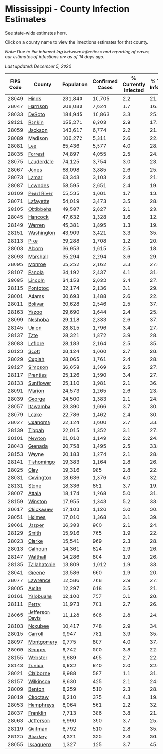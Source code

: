 # Mississippi - County Infection Estimates

See state-wide estimates [here](/infections/us-ms).

Click on a county name to view the infections estimates for that county.

*Note: Due to the inherent lag between infections and reporting of cases, our estimates of infections are as of 14 days ago.*

*Last updated: December 5, 2020*

|   FIPS Code |                             County |   Population |   Confirmed Cases |   % Currently Infected |   % Total Infected |
|-------------|------------------------------------|--------------|-------------------|------------------------|--------------------|
|       28049 |                     [Hinds](hinds) |      231,840 |            10,705 |                    2.2 |               21.3 |
|       28047 |               [Harrison](harrison) |      208,080 |             7,624 |                    1.7 |               16.4 |
|       28033 |                   [DeSoto](desoto) |      184,945 |            10,863 |                    3.3 |               25.9 |
|       28121 |                   [Rankin](rankin) |      155,271 |             6,303 |                    2.8 |               17.5 |
|       28059 |                 [Jackson](jackson) |      143,617 |             6,774 |                    2.2 |               21.2 |
|       28089 |                 [Madison](madison) |      106,272 |             5,311 |                    2.6 |               22.6 |
|       28081 |                         [Lee](lee) |       85,436 |             5,577 |                    4.0 |               28.1 |
|       28035 |                 [Forrest](forrest) |       74,897 |             4,055 |                    2.5 |               24.7 |
|       28075 |           [Lauderdale](lauderdale) |       74,125 |             3,754 |                    3.0 |               23.1 |
|       28067 |                     [Jones](jones) |       68,098 |             3,885 |                    2.6 |               25.5 |
|       28073 |                     [Lamar](lamar) |       63,343 |             3,103 |                    2.4 |               21.9 |
|       28087 |                 [Lowndes](lowndes) |       58,595 |             2,651 |                    2.4 |               19.5 |
|       28109 |         [Pearl River](pearl-river) |       55,535 |             1,681 |                    1.7 |               13.5 |
|       28071 |             [Lafayette](lafayette) |       54,019 |             3,473 |                    3.5 |               28.0 |
|       28105 |             [Oktibbeha](oktibbeha) |       49,587 |             2,627 |                    2.1 |               23.8 |
|       28045 |                 [Hancock](hancock) |       47,632 |             1,328 |                    1.6 |               12.3 |
|       28149 |                   [Warren](warren) |       45,381 |             1,895 |                    1.3 |               19.3 |
|       28151 |           [Washington](washington) |       43,909 |             3,421 |                    3.3 |               35.3 |
|       28113 |                       [Pike](pike) |       39,288 |             1,708 |                    1.2 |               20.6 |
|       28003 |                   [Alcorn](alcorn) |       36,953 |             1,615 |                    2.5 |               18.8 |
|       28093 |               [Marshall](marshall) |       35,294 |             2,294 |                    3.6 |               29.1 |
|       28095 |                   [Monroe](monroe) |       35,252 |             2,162 |                    3.3 |               27.6 |
|       28107 |                   [Panola](panola) |       34,192 |             2,437 |                    4.1 |               31.6 |
|       28085 |                 [Lincoln](lincoln) |       34,153 |             2,032 |                    3.4 |               27.1 |
|       28115 |               [Pontotoc](pontotoc) |       32,174 |             2,136 |                    3.1 |               29.2 |
|       28001 |                     [Adams](adams) |       30,693 |             1,488 |                    2.6 |               22.4 |
|       28011 |                 [Bolivar](bolivar) |       30,628 |             2,546 |                    2.5 |               37.9 |
|       28163 |                     [Yazoo](yazoo) |       29,690 |             1,644 |                    2.4 |               25.6 |
|       28099 |                 [Neshoba](neshoba) |       29,118 |             2,333 |                    2.6 |               37.2 |
|       28145 |                     [Union](union) |       28,815 |             1,796 |                    3.4 |               27.4 |
|       28137 |                       [Tate](tate) |       28,321 |             1,872 |                    3.9 |               28.7 |
|       28083 |                 [Leflore](leflore) |       28,183 |             2,164 |                    2.5 |               35.8 |
|       28123 |                     [Scott](scott) |       28,124 |             1,660 |                    2.7 |               28.4 |
|       28029 |                   [Copiah](copiah) |       28,065 |             1,761 |                    2.4 |               28.9 |
|       28127 |                 [Simpson](simpson) |       26,658 |             1,569 |                    2.5 |               27.1 |
|       28117 |               [Prentiss](prentiss) |       25,126 |             1,590 |                    3.4 |               27.3 |
|       28133 |             [Sunflower](sunflower) |       25,110 |             1,981 |                    2.1 |               36.7 |
|       28091 |                   [Marion](marion) |       24,573 |             1,265 |                    2.6 |               23.4 |
|       28039 |                   [George](george) |       24,500 |             1,383 |                    2.1 |               24.9 |
|       28057 |               [Itawamba](itawamba) |       23,390 |             1,666 |                    3.7 |               30.5 |
|       28079 |                     [Leake](leake) |       22,786 |             1,462 |                    2.4 |               30.5 |
|       28027 |                 [Coahoma](coahoma) |       22,124 |             1,600 |                    2.7 |               33.1 |
|       28139 |                   [Tippah](tippah) |       22,015 |             1,352 |                    3.1 |               27.4 |
|       28101 |                   [Newton](newton) |       21,018 |             1,149 |                    2.2 |               24.8 |
|       28043 |                 [Grenada](grenada) |       20,758 |             1,495 |                    2.5 |               33.0 |
|       28153 |                     [Wayne](wayne) |       20,183 |             1,274 |                    2.1 |               28.0 |
|       28141 |           [Tishomingo](tishomingo) |       19,383 |             1,164 |                    2.8 |               26.5 |
|       28025 |                       [Clay](clay) |       19,316 |               985 |                    2.8 |               22.6 |
|       28031 |             [Covington](covington) |       18,636 |             1,376 |                    4.0 |               32.9 |
|       28131 |                     [Stone](stone) |       18,336 |               851 |                    3.7 |               19.7 |
|       28007 |                   [Attala](attala) |       18,174 |             1,268 |                    5.0 |               31.4 |
|       28159 |                 [Winston](winston) |       17,955 |             1,343 |                    5.2 |               33.0 |
|       28017 |             [Chickasaw](chickasaw) |       17,103 |             1,126 |                    3.0 |               30.5 |
|       28051 |                   [Holmes](holmes) |       17,010 |             1,368 |                    3.1 |               39.1 |
|       28061 |                   [Jasper](jasper) |       16,383 |               900 |                    2.1 |               24.8 |
|       28129 |                     [Smith](smith) |       15,916 |               765 |                    1.9 |               22.4 |
|       28023 |                   [Clarke](clarke) |       15,541 |               969 |                    2.3 |               28.3 |
|       28013 |                 [Calhoun](calhoun) |       14,361 |               824 |                    2.9 |               26.3 |
|       28147 |               [Walthall](walthall) |       14,286 |               804 |                    1.9 |               26.4 |
|       28135 |       [Tallahatchie](tallahatchie) |       13,809 |             1,012 |                    1.9 |               33.8 |
|       28041 |                   [Greene](greene) |       13,586 |               660 |                    1.9 |               20.8 |
|       28077 |               [Lawrence](lawrence) |       12,586 |               768 |                    2.9 |               27.9 |
|       28005 |                     [Amite](amite) |       12,297 |               618 |                    3.5 |               21.7 |
|       28161 |             [Yalobusha](yalobusha) |       12,108 |               757 |                    3.1 |               28.6 |
|       28111 |                     [Perry](perry) |       11,973 |               701 |                    2.7 |               26.1 |
|       28065 | [Jefferson Davis](jefferson-davis) |       11,128 |               608 |                    2.8 |               24.7 |
|       28103 |                 [Noxubee](noxubee) |       10,417 |               748 |                    2.9 |               34.2 |
|       28015 |                 [Carroll](carroll) |        9,947 |               781 |                    3.9 |               35.4 |
|       28097 |           [Montgomery](montgomery) |        9,775 |               807 |                    4.0 |               37.4 |
|       28069 |                   [Kemper](kemper) |        9,742 |               500 |                    3.8 |               22.9 |
|       28155 |                 [Webster](webster) |        9,689 |               495 |                    2.7 |               22.8 |
|       28143 |                   [Tunica](tunica) |        9,632 |               640 |                    2.0 |               32.0 |
|       28021 |             [Claiborne](claiborne) |        8,988 |               597 |                    1.1 |               31.8 |
|       28157 |             [Wilkinson](wilkinson) |        8,630 |               425 |                    2.1 |               24.0 |
|       28009 |                   [Benton](benton) |        8,259 |               510 |                    2.3 |               28.3 |
|       28019 |                 [Choctaw](choctaw) |        8,210 |               375 |                    4.3 |               19.7 |
|       28053 |             [Humphreys](humphreys) |        8,064 |               561 |                    2.2 |               32.7 |
|       28037 |               [Franklin](franklin) |        7,713 |               386 |                    3.8 |               21.8 |
|       28063 |             [Jefferson](jefferson) |        6,990 |               390 |                    3.7 |               25.4 |
|       28119 |                 [Quitman](quitman) |        6,792 |               510 |                    2.8 |               35.2 |
|       28125 |                 [Sharkey](sharkey) |        4,321 |               335 |                    2.6 |               36.9 |
|       28055 |             [Issaquena](issaquena) |        1,327 |               125 |                    3.7 |               45.9 |